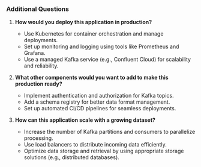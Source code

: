 
### Additional Questions

1. **How would you deploy this application in production?**
   - Use Kubernetes for container orchestration and manage deployments.
   - Set up monitoring and logging using tools like Prometheus and Grafana.
   - Use a managed Kafka service (e.g., Confluent Cloud) for scalability and reliability.

2. **What other components would you want to add to make this production ready?**
   - Implement authentication and authorization for Kafka topics.
   - Add a schema registry for better data format management.
   - Set up automated CI/CD pipelines for seamless deployments.

3. **How can this application scale with a growing dataset?**
   - Increase the number of Kafka partitions and consumers to parallelize processing.
   - Use load balancers to distribute incoming data efficiently.
   - Optimize data storage and retrieval by using appropriate storage solutions (e.g., distributed databases).
